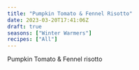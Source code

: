```yaml
---
title: "Pumpkin Tomato & Fennel Risotto"
date: 2023-03-20T17:41:06Z
draft: true
seasons: ["Winter Warmers"]
recipes: ["All"]
---
```


Pumpkin Tomato & Fennel risotto
